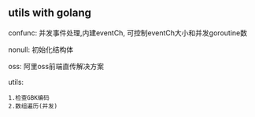 ## utils with golang

confunc: 并发事件处理,内建eventCh, 可控制eventCh大小和并发goroutine数

nonull: 初始化结构体

oss: 阿里oss前端直传解决方案

utils:

    1.检查GBK编码
    2.数组遍历(并发)